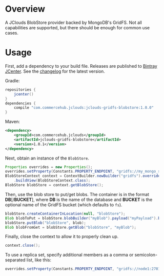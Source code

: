 # Overview

A JClouds BlobStore provider backed by MongoDB's GridFS.  Not all capabilities are supported, but there should be enough for common use cases.

# Usage

First, add a dependency to your build file.  Releases are published to [Bintray JCenter](https://bintray.com/bintray/jcenter).  See the [changelog](CHANGES.md) for the latest version.

Gradle:

```groovy
repositories {
    jcenter()
}
dependencies {
    compile "com.commercehub.jclouds:jclouds-gridfs-blobstore:1.0.0"
}
```

Maven:

```xml
<dependency>
    <groupId>com.commercehub.jclouds</groupId>
    <artifactId>jclouds-gridfs-blobstore</artifactId>
    <version>1.0.1</version>
</dependency>
```

Next, obtain an instance of the `BlobStore`.

```java
Properties overrides = new Properties();
overrides.setProperty(Constants.PROPERTY_ENDPOINT, "gridfs://my_mongo_server:27017");
BlobStoreContext context = ContextBuilder.newBuilder("gridfs").overrides(overrides)
    .buildView(BlobStoreContext.class);
BlobStore blobStore = context.getBlobStore();
```

Then, use the blob store to put/get blobs.  The container is in the format **DB**[/**BUCKET**], where **DB** is the name of the database and **BUCKET** is the optional name of the GridFS bucket (which defaults to `fs`).

```java
blobStore.createContainerInLocation(null, "blobStore");
Blob blobToPut = blobStore.blobBuilder("myBlob").payload("myPayload").build();
blobStore.putBlob("blobStore", blob);
Blob blobFromGet = blobStore.getBlob("blobStore", "myBlob");
```

Finally, close the context to allow it to properly clean up.

```java
context.close();
```

To use a replica set, specify additional members as a comma or semicolon-separated list, like this:

```java
overrides.setProperty(Constants.PROPERTY_ENDPOINT, "gridfs://node1:27017;node2:27017;node3:27017");
```
